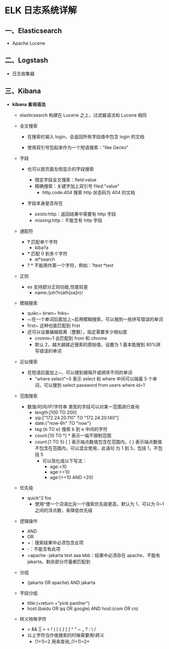# ELK 日志系统详解

## 一、Elasticsearch

- Apache Lucene

## 二、Logstash

- 日志收集器

## 三、Kibana

- **kibana 查询语法**

  - elasticsearch 构建在 Lucene 之上，过滤器语法和 Lucene 相同

  - 全文搜索

    - 在搜索栏输入 login，会返回所有字段值中包含 login 的文档

    - 使用双引号包起来作为一个短语搜索："like Gecko"

  - 字段

    - 也可以按页面左侧显示的字段搜索

      - 限定字段全文搜索：field:value
      - 精确搜索：关键字加上双引号 filed:"value"
        - http.code:404 搜索 http 状态码为 404 的文档

    - 字段本身是否存在
      - _exists_:http：返回结果中需要有 http 字段
      - _missing_:http：不能含有 http 字段

  - 通配符

    - **?** 匹配单个字符
      - kiba?a
    - **\*** 匹配 0 到多个字符
      - el\*search
    - ? \* 不能用作第一个字符，例如：?text \*text

  - 正则

    - es 支持部分正则功能,性能较差
      - name:/joh?n(ath[oa]n)/

  - 模糊搜索

    - quikc~ brwn~ foks~
    - ~:在一个单词后面加上~启用模糊搜索，可以搜到一些拼写错误的单词
    - first~ 这种也能匹配到 frist
    - 还可以设置编辑距离（整数），指定需要多少相似度
      - cromm~1 会匹配到 from 和 chrome
      - 默认 2，越大越接近搜索的原始值，设置为 1 基本能搜到 80%拼写错误的单词

  - 近似搜索

    - 在短语后面加上~，可以搜到被隔开或顺序不同的单词
      - "where select"~5 表示 select 和 where 中间可以隔着 5 个单词，可以搜到 select password from users where id=1

  - 范围搜索

    - 数值/时间/IP/字符串 类型的字段可以对某一范围进行查询
      - length:[100 TO 200]
      - sip:["172.24.20.110" TO "172.24.20.140"]
      - date:{"now-6h" TO "now"}
      - tag:{b TO e} 搜索 b 到 e 中间的字符
      - count:[10 TO *] \* 表示一端不限制范围
      - count:[1 TO 5} [ ] 表示端点数值包含在范围内，{ } 表示端点数值不包含在范围内，可以混合使用，此语句 为 1 到 5，包括 1，不包括 5
        - 可以简化成以下写法：
          - age:>10
          - age:<=10
          - age:(>=10 AND <20)

  - 优先级

    - quick^2 fox
      - 使用^使一个词语比另一个搜索优先级更高，默认为 1，可以为 0~1 之间的浮点数，来降低优先级

  - 逻辑操作

    - AND
    - OR
    - +：搜索结果中必须包含此项
    - -：不能含有此项
    - +apache -jakarta test aaa bbb：结果中必须存在 apache，不能有 jakarta，剩余部分尽量都匹配到

  - 分组

    - (jakarta OR apache) AND jakarta

  - 字段分组

    - title:(+return +"pink panther")
    - host:(baidu OR qq OR google) AND host:(com OR cn)

  - 转义特殊字符
    - = && || > < ! ( ) { } [ ] ^ " ~ \_ ? : \ /
    - 以上字符当作值搜索的时候需要用\转义
      - \(1\+1\)\=2 用来查询\_(1+1)=2\*
